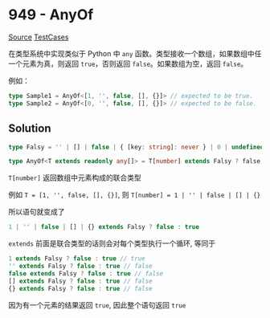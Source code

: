 # 949 - AnyOf

[Source](https://github.com/lybenson/ts-checker/blob/master/src/949-medium-anyof/template.ts) [TestCases](https://github.com/lybenson/ts-checker/blob/master/src/949-medium-anyof/test-cases.ts)

在类型系统中实现类似于 Python 中 `any` 函数。类型接收一个数组，如果数组中任一个元素为真，则返回 `true`，否则返回 `false`。如果数组为空，返回 `false`。

例如：

```ts
type Sample1 = AnyOf<[1, '', false, [], {}]> // expected to be true.
type Sample2 = AnyOf<[0, '', false, [], {}]> // expected to be false.
```

## Solution

```ts
type Falsy = '' | [] | false | { [key: string]: never } | 0 | undefined | null

type AnyOf<T extends readonly any[]> = T[number] extends Falsy ? false : true
```

`T[number]` 返回数组中元素构成的联合类型

例如 `T = [1, '', false, [], {}]`, 则 `T[number] = 1 | '' | false | [] | {}`

所以语句就变成了

```ts
1 | '' | false | [] | {} extends Falsy ? false : true
```

`extends` 前面是联合类型的话则会对每个类型执行一个循环, 等同于

```ts
1 extends Falsy ? false : true // true
'' extends Falsy ? false : true // false
false extends Falsy ? false : true // false
[] extends Falsy ? false : true // false
{} extends Falsy ? false : true // false
```

因为有一个元素的结果返回 `true`, 因此整个语句返回 `true`
